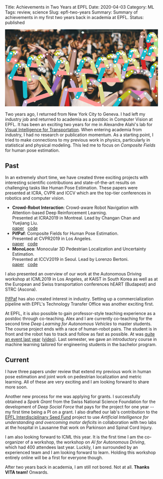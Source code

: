 Title: Achievements in Two Years at EPFL
Date: 2020-04-03
Category: ML
Tags: review, science
Slug: epfl-two-years
Summary: Summary of achievements in my first two years back in academia at EPFL.
Status: published


<img class="image-process-crisp" src="/images/twoyearsepfl_crowd_pifpaf.png" alt="PifPaf crowd"></img>

Two years ago, I returned from New York City to Geneva. I had left my
industry job and returned to academia as a postdoc in Computer Vision at
EPFL. It has been an exciting two years for me in Alexandre Alahi's lab
for [Visual Intelligence for Transportation](https://www.epfl.ch/labs/vita/).
When entering academia from industry, I had no research
or publication momentum. As a starting point,
I tried to make connections to my previous work in physics,
particularly in statistical and physical modeling.
This led me to focus on _Composite Fields_ for human pose estimation.


## Past

In an extremely short time, we have created three
exciting projects with interesting scientific contributions and state-of-the-art
results on challenging tasks like Human Pose Estimation. These papers were
presented at ICRA, CVPR and ICCV which are the top-tier conferences
in robotics and computer vision.

* __Crowd-Robot Interaction__: Crowd-aware Robot Navigation with Attention-based Deep Reinforcement Learning.<br />
  Presented at ICRA2019 in Montreal. Lead by Changan Chan and Yuejiang Liu.<br />
  <span style="white-space: nowrap">[<i class="fa fa-file"></i> paper](https://doi.org/10.1109/ICRA.2019.8794134)</span>&nbsp;&nbsp;
  <span style="white-space: nowrap">[<i class="fa fa-github"></i> code](https://github.com/vita-epfl/crowdnav)</span>
* __PifPaf__: Composite Fields for Human Pose Estimation.<br />
  Presented at CVPR2019 in Los Angeles.<br />
  <span style="white-space: nowrap">[<i class="fa fa-file"></i> paper](http://openaccess.thecvf.com/content_CVPR_2019/html/Kreiss_PifPaf_Composite_Fields_for_Human_Pose_Estimation_CVPR_2019_paper.html)</span>&nbsp;&nbsp;
  <span style="white-space: nowrap">[<i class="fa fa-github"></i> code](https://github.com/vita-epfl/openpifpaf)</span>
* __MonoLoco__: Monocular 3D Pedestrian Localization and Uncertainty Estimation.<br />
  Presented at ICCV2019 in Seoul. Lead by Lorenzo Bertoni.<br />
  <span style="white-space: nowrap">[<i class="fa fa-file"></i> paper](http://openaccess.thecvf.com/content_ICCV_2019/html/Bertoni_MonoLoco_Monocular_3D_Pedestrian_Localization_and_Uncertainty_Estimation_ICCV_2019_paper.html)</span>&nbsp;&nbsp;
  <span style="white-space: nowrap">[<i class="fa fa-github"></i> code](https://github.com/vita-epfl/monoloco)</span>

I also presented an overview of our
work at the Autonomous Driving workshop at ICML2019 in Los Angeles, at KAIST
in South Korea as well as at the European and Swiss transportation
conferences hEART (Budapest) and STRC (Ascona).

[PifPaf](https://github.com/vita-epfl/openpifpaf) has also created interest in
industry. Setting up a commercialization
pipeline with EPFL's Technology Transfer Office was another exciting first.

At EPFL, it is also possible to gain professor-style teaching experience
as a postdoc through co-teaching. Alex and I are currently co-teaching for the second time
_Deep Learning for Autonomous Vehicles_ to master students.
The course project ends with a race of human-robot pairs. The student is in front
and the robot has to track and follow as fast as possible.
At was [quite an event last year](https://www.epfl.ch/labs/vita/teaching/)
([video](https://www.youtube.com/watch?v=3AnXPqoIfvU)).
Last semester, we
gave an introductory course in machine learning tailored for engineering students
in the bachelor program.


## Current

I have three papers under review that extend my
previous work in human pose estimation and joint work on pedestrian localization and metric learning. All of these are very exciting and I am looking forward to share more soon.

Another new process for me was applying for grants. I successfully obtained
a _Spark Grant_ from the Swiss National Science Foundation for the
development of _Deep Social Force_ that pays for the project for one year -- my
first time being a PI on a grant.
I also drafted our lab's contribution to the
[EPFL Interdisciplinary Seed Fund](https://www.epfl.ch/research/services/fund-research/funding-opportunities/research-funding/interdisciplinary-seed-fund/isf-granted-projects/)
project to use
_Artificial Intelligence for understanding and overcoming motor deficits_
in collaboration with two labs at the hospital in Lausanne
that work on Parkinson and Spinal Cord Injury.

I am also looking forward to ICML this year. It is the first time I am the
co-organizer of a workshop, the workshop on _AI for Autonomous Driving_, which
had 400 attendees last year. Luckily, I am surrounded by an experienced team
and I am looking forward to learn. Holding this workshop entirely online will
be a first for everyone though.

After two years back in academia, I am still not bored. Not at all.
__Thanks VITA team!__ Onwards.
